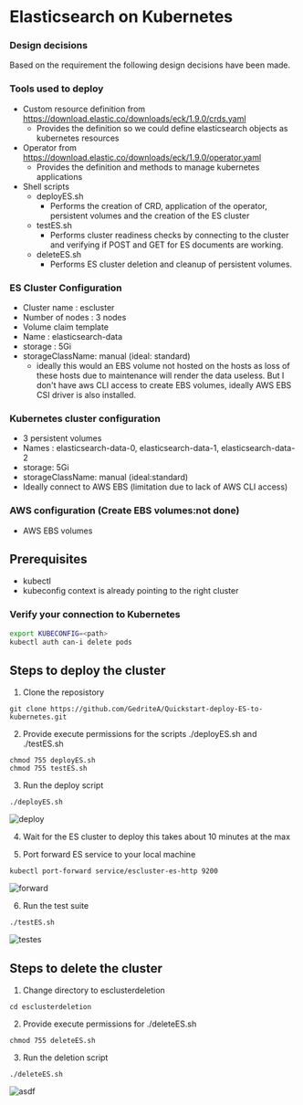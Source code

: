# Elasticsearch on Kubernetes


### Design decisions
Based on the requirement the following design decisions have been made.
### Tools used to deploy
- Custom resource definition from https://download.elastic.co/downloads/eck/1.9.0/crds.yaml
  - Provides the definition so we could define elasticsearch objects as kubernetes resources
- Operator from https://download.elastic.co/downloads/eck/1.9.0/operator.yaml
  - Provides the definition and methods to manage kubernetes applications
- Shell scripts
  - deployES.sh
     - Performs the creation of CRD, application of the operator, persistent volumes and the creation of the ES cluster
  - testES.sh
     - Performs cluster readiness checks by connecting to the cluster and verifying if POST and GET for ES documents are working. 
  - deleteES.sh
     - Performs ES cluster deletion and cleanup of persistent volumes.

### ES Cluster Configuration
- Cluster name : escluster
- Number of nodes : 3 nodes
-  Volume claim template 
  - Name : elasticsearch-data
  - storage : 5Gi
  - storageClassName: manual (ideal: standard)
    - ideally this would an EBS volume not hosted on the hosts as loss of these hosts due to maintenance will render the data useless. But I don't have aws CLI access to create EBS volumes, ideally AWS EBS CSI driver is also installed.
### Kubernetes cluster configuration
  - 3 persistent volumes
   - Names : elasticsearch-data-0, elasticsearch-data-1, elasticsearch-data-2
   - storage: 5Gi
   - storageClassName: manual (ideal:standard)
   - Ideally connect to AWS EBS (limitation due to lack of AWS CLI access)

### AWS configuration (Create EBS volumes:not done)
  - AWS EBS volumes
## Prerequisites
- kubectl
- kubeconfig context is already pointing to the right cluster

### Verify your connection to Kubernetes

```bash
export KUBECONFIG=<path>
kubectl auth can-i delete pods
```

## Steps to deploy the cluster 
 1. Clone the reposistory 
 ````
 git clone https://github.com/GedriteA/Quickstart-deploy-ES-to-kubernetes.git
 ````
 2. Provide execute permissions for the scripts ./deployES.sh and ./testES.sh 
 ````
 chmod 755 deployES.sh
 chmod 755 testES.sh
 ````
 3. Run the deploy script
  ````
 ./deployES.sh
  ````
 ![deploy](https://user-images.githubusercontent.com/22384690/145718437-9f6e225f-b093-43a6-9586-8cb96c0dcee9.JPG)
 
 4. Wait for the ES cluster to deploy this takes about 10 minutes at the max
 
 5. Port forward ES service to your local machine
 ````
 kubectl port-forward service/escluster-es-http 9200
 ````
![forward](https://user-images.githubusercontent.com/22384690/145718528-fbdc4f17-8652-44bd-8d17-a662e839a946.JPG)

 6. Run the test suite
 ````
 ./testES.sh
 ````
![testes](https://user-images.githubusercontent.com/22384690/145718633-029765bc-bed9-4d16-b4b4-f20cc47091ab.JPG)


## Steps to delete the cluster
 1. Change directory to esclusterdeletion
 ````
 cd esclusterdeletion
 ````
 2. Provide execute permissions for ./deleteES.sh
 ````
 chmod 755 deleteES.sh
 ````
 3. Run the deletion script
 ````
 ./deleteES.sh
 ```` 
 ![asdf](https://user-images.githubusercontent.com/22384690/145718788-de0be417-0e37-4a39-ae81-8640d27afe57.JPG)
